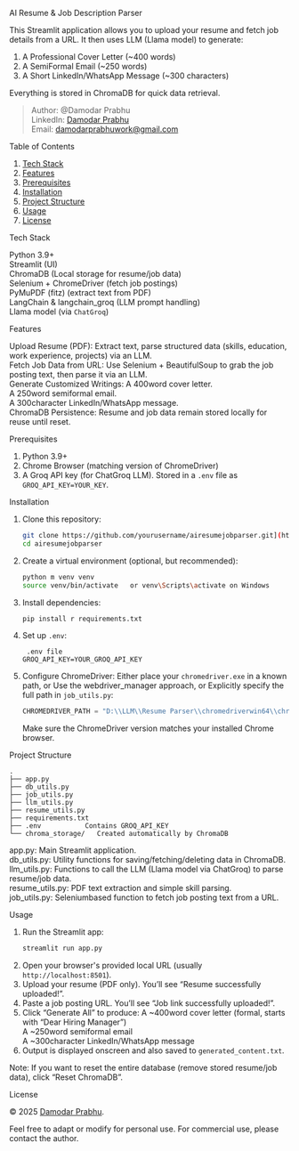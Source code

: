  AI Resume & Job Description Parser

This Streamlit application allows you to upload your resume and fetch job details from a URL. It then uses LLM (Llama model) to generate:

1. A Professional Cover Letter (~400 words)  
2. A SemiFormal Email (~250 words)  
3. A Short LinkedIn/WhatsApp Message (~300 characters)  

Everything is stored in ChromaDB for quick data retrieval.  

> Author: @Damodar Prabhu  
> LinkedIn: [Damodar Prabhu](https://www.linkedin.com/in/damodarprabhub9207715a)  
> Email: [damodarprabhuwork@gmail.com](mailto:damodarprabhuwork@gmail.com)  



 Table of Contents

1. [Tech Stack](techstack)  
2. [Features](features)  
3. [Prerequisites](prerequisites)  
4. [Installation](installation)  
5. [Project Structure](projectstructure)  
6. [Usage](usage)  
7. [License](license)  



 Tech Stack

 Python 3.9+  
 Streamlit (UI)  
 ChromaDB (Local storage for resume/job data)  
 Selenium + ChromeDriver (fetch job postings)  
 PyMuPDF (fitz) (extract text from PDF)  
 LangChain & langchain_groq (LLM prompt handling)  
 Llama model (via `ChatGroq`)  



 Features

 Upload Resume (PDF): Extract text, parse structured data (skills, education, work experience, projects) via an LLM.  
 Fetch Job Data from URL: Use Selenium + BeautifulSoup to grab the job posting text, then parse it via an LLM.  
 Generate Customized Writings:
   A 400word cover letter.  
   A 250word semiformal email.  
   A 300character LinkedIn/WhatsApp message.  
 ChromaDB Persistence: Resume and job data remain stored locally for reuse until reset.  



 Prerequisites

1. Python 3.9+  
2. Chrome Browser (matching version of ChromeDriver)  
3. A Groq API key (for ChatGroq LLM). Stored in a `.env` file as `GROQ_API_KEY=YOUR_KEY`.  



 Installation

1. Clone this repository:
   ```bash
   git clone https://github.com/yourusername/airesumejobparser.git](https://github.com/DamodarInTech/Resume-and-Cover-Letter-Generator)
   cd airesumejobparser
   ```
2. Create a virtual environment (optional, but recommended):
   ```bash
   python m venv venv
   source venv/bin/activate   or venv\Scripts\activate on Windows
   ```
3. Install dependencies:
   ```bash
   pip install r requirements.txt
   ```
4. Set up `.env`:
   ```
    .env file
   GROQ_API_KEY=YOUR_GROQ_API_KEY
   ```
5. Configure ChromeDriver:
    Either place your `chromedriver.exe` in a known path, or
    Use the webdriver_manager approach, or
    Explicitly specify the full path in `job_utils.py`:
     ```python
     CHROMEDRIVER_PATH = "D:\\LLM\\Resume Parser\\chromedriverwin64\\chromedriver.exe"
     ```
   Make sure the ChromeDriver version matches your installed Chrome browser.



 Project Structure

```
.
├── app.py
├── db_utils.py
├── job_utils.py
├── llm_utils.py
├── resume_utils.py
├── requirements.txt
├── .env           Contains GROQ_API_KEY
└── chroma_storage/   Created automatically by ChromaDB
```

 app.py: Main Streamlit application.  
 db_utils.py: Utility functions for saving/fetching/deleting data in ChromaDB.  
 llm_utils.py: Functions to call the LLM (Llama model via ChatGroq) to parse resume/job data.  
 resume_utils.py: PDF text extraction and simple skill parsing.  
 job_utils.py: Seleniumbased function to fetch job posting text from a URL.  



 Usage

1. Run the Streamlit app:
   ```bash
   streamlit run app.py
   ```
2. Open your browser's provided local URL (usually `http://localhost:8501`).
3. Upload your resume (PDF only). 
    You’ll see “Resume successfully uploaded!”.
4. Paste a job posting URL. 
    You’ll see “Job link successfully uploaded!”.
5. Click “Generate All” to produce:
    A ~400word cover letter (formal, starts with “Dear Hiring Manager”)  
    A ~250word semiformal email  
    A ~300character LinkedIn/WhatsApp message  
6. Output is displayed onscreen and also saved to `generated_content.txt`.

Note: If you want to reset the entire database (remove stored resume/job data), click “Reset ChromaDB”.



 License

© 2025 [Damodar Prabhu](https://www.linkedin.com/in/damodarprabhub9207715a).  

Feel free to adapt or modify for personal use. For commercial use, please contact the author.
